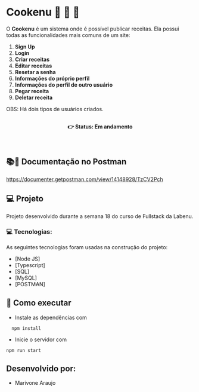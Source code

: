 # Cookenu 🍣 🍱 🍲 
O **Cookenu** é um sistema onde é possível publicar receitas. Ela possui todas as funcionalidades mais comuns de um site:

1. **Sign Up**
2. **Login**
3. **Criar receitas**
4. **Editar receitas**
5. **Resetar a senha**
6. **Informações do próprio perfil**
7. **Informações do perfil de outro usuário** 
8. **Pegar receita** 
9. **Deletar receita** 


OBS: Há dois tipos de usuários criados.

<h2 align="center">

</h2>

<h4 align='center'>
👉 Status: Em andamento 
</h4>
<br />

## 📚📰 Documentação no Postman
https://documenter.getpostman.com/view/14148928/TzCV2Pch
## 💻 Projeto
Projeto desenvolvido durante a semana 18 do curso de Fullstack da Labenu. 

### 💻 Tecnologias:
As seguintes tecnologias foram usadas na construção do projeto:
- [Node JS]
- [Typescript]
- [SQL]
- [MySQL]
- [POSTMAN]

## 🚀 Como executar
* Instale as dependências com
```
  npm install
 ```
* Inicie o servidor com
 ```
 npm run start
 ```
## Desenvolvido por:
* Marivone Araujo
